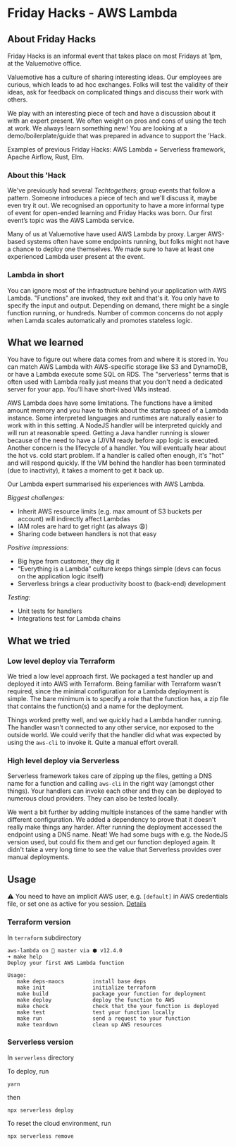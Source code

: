 # Friday Hacks - AWS Lambda

## About Friday Hacks

Friday Hacks is an informal event that takes place on most Fridays at 1pm, at the Valuemotive office.

Valuemotive has a culture of sharing interesting ideas. Our employees are curious, which leads to ad hoc exchanges. Folks will test the validity of their ideas, ask for feedback on complicated things and discuss their work with others.

We play with an interesting piece of tech and have a discussion about it with an expert present. We often weight on pros and cons of using the tech at work. We always learn something new! You are looking at a demo/boilerplate/guide that was prepared in advance to support the ’Hack.

Examples of previous Friday Hacks: AWS Lambda + Serverless framework, Apache Airflow, Rust, Elm.

### About this 'Hack

We've previously had several _Techtogethers_; group events that follow a pattern. Someone introduces a piece of tech and we'll discuss it, maybe even try it out. We recognised an opportunity to have a more informal type of event for open-ended learning and Friday Hacks was born. Our first event’s topic was the AWS Lambda service.

Many of us at Valuemotive have used AWS Lambda by proxy. Larger AWS-based systems often have some endpoints running, but folks might not have a chance to deploy one themselves. We made sure to have at least one experienced Lambda user present at the event.

### Lambda in short

You can ignore most of the infrastructure behind your application with AWS Lambda. "Functions" are invoked, they exit and that's it. You only have to specify the input and output. Depending on demand, there might be a single function running, or hundreds. Number of common concerns do not apply when Lamda scales automatically and promotes stateless logic.

## What we learned

You have to figure out where data comes from and where it is stored in. You can match AWS Lambda with AWS-specific storage like S3 and DynamoDB, or have a Lambda execute some SQL on RDS. The "serverless" terms that is often used with Lambda really just means that you don't need a dedicated server for your app. You'll have short-lived VMs instead.

AWS Lambda does have some limitations. The functions have a limited amount memory and you have to think about the startup speed of a Lambda instance. Some interpreted languages and runtimes are naturally easier to work with in this setting. A NodeJS handler will be interpreted quickly and will run at reasonable speed. Getting a Java handler running is slower because of the need to have a (J)VM ready before app logic is executed. Another concern is the lifecycle of a handler. You will eventually hear about the hot vs. cold start problem. If a handler is called often enough, it's "hot" and will respond quickly. If the VM behind the handler has been terminated (due to inactivity), it takes a moment to get it back up.

Our Lambda expert summarised his experiences with AWS Lambda.

_Biggest challenges:_

- Inherit AWS resource limits (e.g. max amount of S3 buckets per account) will indirectly affect Lambdas
- IAM roles are hard to get right (as always 😩)
- Sharing code between handlers is not that easy

_Positive impressions:_

- Big hype from customer, they dig it
- “Everything is a Lambda” culture keeps things simple (devs can focus on the application logic itself)
- Serverless brings a clear productivity boost to (back-end) development

_Testing:_

- Unit tests for handlers
- Integrations test for Lambda chains

## What we tried

### Low level deploy via Terraform

We tried a low level approach first. We packaged a test handler up and deployed it into AWS with Terraform. Being familiar with Terraform wasn’t required, since the minimal configuration for a Lambda deployment is simple. The bare minimum is to specify a role that the function has, a zip file that contains the function(s) and a name for the deployment.

Things worked pretty well, and we quickly had a Lambda handler running. The handler wasn't connected to any other service, nor exposed to the outside world. We could verify that the handler did what was expected by using the `aws-cli` to invoke it. Quite a manual effort overall.

### High level deploy via Serverless

Serverless framework takes care of zipping up the files, getting a DNS name for a function and calling `aws-cli` in the right way (amongst other things). Your handlers can invoke each other and they can be deployed to numerous cloud providers. They can also be tested locally.

We went a bit further by adding multiple instances of the same handler with different configuration. We added a dependency to prove that it doesn't really make things any harder. After running the deployment accessed the endpoint using a DNS name. Neat! We had some bugs with e.g. the NodeJS version used, but could fix them and get our function deployed again. It didn't take a very long time to see the value that Serverless provides over manual deployments.

## Usage

⚠ You need to have an implicit AWS user, e.g. `[default]` in AWS credentials file, or set one as active for you session. [Details](https://docs.aws.amazon.com/cli/latest/userguide/cli-configure-profiles.html)

### Terraform version

In `terraform` subdirectory

```
aws-lambda on  master via ⬢ v12.4.0
➜ make help
Deploy your first AWS Lambda function

Usage:
   make deps-maocs         install base deps
   make init               initialize terraform
   make build              package your function for deployment
   make deploy             deploy the function to AWS
   make check              check that the your function is deployed
   make test               test your function locally
   make run                send a request to your function
   make teardown           clean up AWS resources

```

### Serverless version

In `serverless` directory

To deploy, run

`yarn`

then

`npx serverless deploy`

To reset the cloud environment, run

`npx serverless remove`
